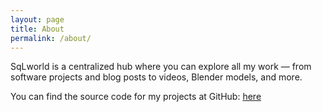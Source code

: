 ```yaml
---
layout: page
title: About
permalink: /about/
---
```


SqLworld is a centralized hub where you can explore all my work — from software projects and blog posts to videos, Blender models, and more.

You can find the source code for my projects at GitHub:
<a href="https://github.com/SqLait" target="_blank" rel="noopener">here</a>
